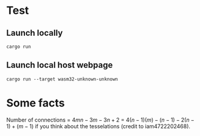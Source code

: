 # Test

## Launch locally
`cargo run`

## Launch local host webpage
`cargo run --target wasm32-unknown-unknown`

# Some facts

Number of connections = $4mn-3m-3n+2$ = $4\left(n-1\right)\left(m\right)-\left(n-1\right)-2\left(n-1\right)+\left(m-1\right)$ if you think about the tesselations (credit to iam4722202468).